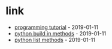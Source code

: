 # link

* [programming tutorial](https://www.programiz.com/python-programming/tutorial) - 2019-01-11
* [python build in methods](https://www.programiz.com/python-programming/methods/built-in)  - 2019-01-11
* [python list methods](https://www.programiz.com/python-programming/methods/list)  -   2019-01-11
